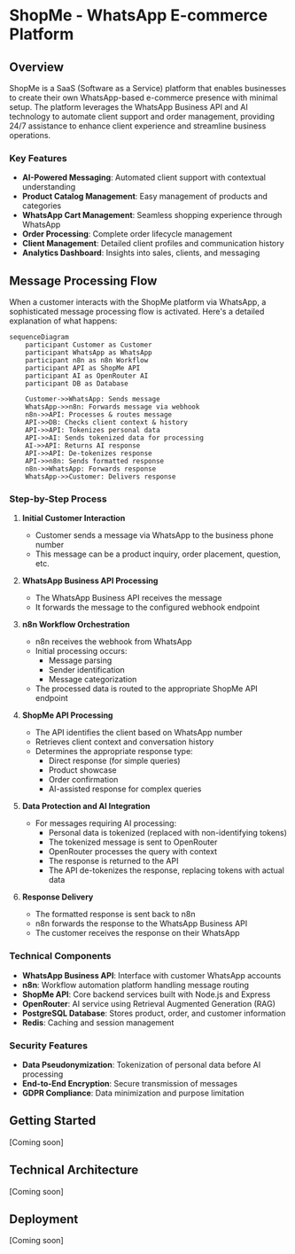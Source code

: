 # ShopMe - WhatsApp E-commerce Platform

## Overview

ShopMe is a SaaS (Software as a Service) platform that enables businesses to create their own WhatsApp-based e-commerce presence with minimal setup. The platform leverages the WhatsApp Business API and AI technology to automate client support and order management, providing 24/7 assistance to enhance client experience and streamline business operations.

### Key Features

- **AI-Powered Messaging**: Automated client support with contextual understanding
- **Product Catalog Management**: Easy management of products and categories
- **WhatsApp Cart Management**: Seamless shopping experience through WhatsApp
- **Order Processing**: Complete order lifecycle management
- **Client Management**: Detailed client profiles and communication history
- **Analytics Dashboard**: Insights into sales, clients, and messaging

## Message Processing Flow

When a customer interacts with the ShopMe platform via WhatsApp, a sophisticated message processing flow is activated. Here's a detailed explanation of what happens:

```mermaid
sequenceDiagram
    participant Customer as Customer
    participant WhatsApp as WhatsApp
    participant n8n as n8n Workflow
    participant API as ShopMe API
    participant AI as OpenRouter AI
    participant DB as Database

    Customer->>WhatsApp: Sends message
    WhatsApp->>n8n: Forwards message via webhook
    n8n->>API: Processes & routes message
    API->>DB: Checks client context & history
    API->>API: Tokenizes personal data
    API->>AI: Sends tokenized data for processing
    AI->>API: Returns AI response
    API->>API: De-tokenizes response
    API->>n8n: Sends formatted response
    n8n->>WhatsApp: Forwards response
    WhatsApp->>Customer: Delivers response
```

### Step-by-Step Process

1. **Initial Customer Interaction**

   - Customer sends a message via WhatsApp to the business phone number
   - This message can be a product inquiry, order placement, question, etc.

2. **WhatsApp Business API Processing**

   - The WhatsApp Business API receives the message
   - It forwards the message to the configured webhook endpoint

3. **n8n Workflow Orchestration**

   - n8n receives the webhook from WhatsApp
   - Initial processing occurs:
     - Message parsing
     - Sender identification
     - Message categorization
   - The processed data is routed to the appropriate ShopMe API endpoint

4. **ShopMe API Processing**

   - The API identifies the client based on WhatsApp number
   - Retrieves client context and conversation history
   - Determines the appropriate response type:
     - Direct response (for simple queries)
     - Product showcase
     - Order confirmation
     - AI-assisted response for complex queries

5. **Data Protection and AI Integration**

   - For messages requiring AI processing:
     - Personal data is tokenized (replaced with non-identifying tokens)
     - The tokenized message is sent to OpenRouter
     - OpenRouter processes the query with context
     - The response is returned to the API
     - The API de-tokenizes the response, replacing tokens with actual data

6. **Response Delivery**
   - The formatted response is sent back to n8n
   - n8n forwards the response to the WhatsApp Business API
   - The customer receives the response on their WhatsApp

### Technical Components

- **WhatsApp Business API**: Interface with customer WhatsApp accounts
- **n8n**: Workflow automation platform handling message routing
- **ShopMe API**: Core backend services built with Node.js and Express
- **OpenRouter**: AI service using Retrieval Augmented Generation (RAG)
- **PostgreSQL Database**: Stores product, order, and customer information
- **Redis**: Caching and session management

### Security Features

- **Data Pseudonymization**: Tokenization of personal data before AI processing
- **End-to-End Encryption**: Secure transmission of messages
- **GDPR Compliance**: Data minimization and purpose limitation

## Getting Started

[Coming soon]

## Technical Architecture

[Coming soon]

## Deployment

[Coming soon]
